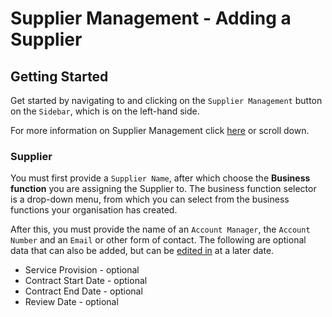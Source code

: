# Supplier Management - Adding a Supplier

## Getting Started

Get started by navigating to and clicking on the `Supplier Management` button on the `Sidebar`, which is on the left-hand side.

For more information on Supplier Management click [here][Supplier Management] or scroll down.

### Supplier

You must first provide a `Supplier Name`, after which choose the **Business function** you are assigning the Supplier to. The business function selector is a drop-down menu, from which you can select from the business functions your organisation has created.

After this, you must provide the name of an `Account Manager`, the `Account Number` and an `Email` or other form of contact. The following are optional data that can also be added, but can be [edited in][Modifying a Supplier] at a later date. 

+ Service Provision - optional
+ Contract Start Date - optional
+ Contract End Date - optional
+ Review Date - optional

[Supplier Management]: /link/to/Actions "Link to Actions.md/##Supplier-Management"
[Modifying a Supplier]: /link/to/Actions "Link to Actions.md/####Modifying-a-Supplier"